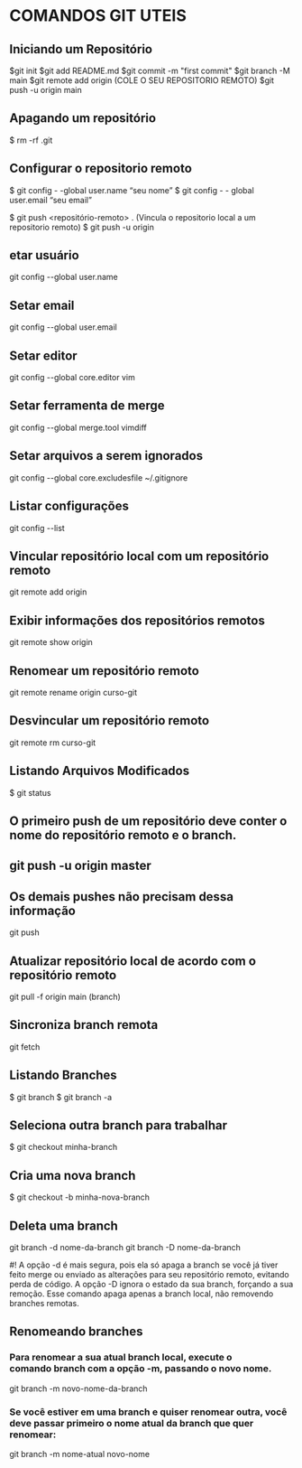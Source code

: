 <h1>COMANDOS GIT UTEIS</h1>


<h2>Iniciando um Repositório</h2>
<lu>
$git init
$git add README.md
$git commit -m "first commit"
$git branch -M main
$git remote add origin (COLE O SEU REPOSITORIO REMOTO)
$git push -u origin main
</lu>

<h2>Apagando um repositório</h2>
$ rm -rf .git


<h2>Configurar o repositorio remoto</h2>

$ git config - -global user.name “seu nome”
$ git config  - - global user.email “seu email”

$ git push <repositório-remoto> <nome-da-branch>. (Vincula o repositorio local a um repositorio remoto)
$ git push -u origin <nome-da-branch>



<h2>etar usuário</h2>

git config --global user.name 

<h2>Setar email</h2>
git config --global user.email 

<h2>Setar editor</h2>
git config --global core.editor vim

<h2>Setar ferramenta de merge</h2>
git config --global merge.tool vimdiff

<h2>Setar arquivos a serem ignorados</h2>
git config --global core.excludesfile ~/.gitignore

<h2>Listar configurações</h2>
git config --list


<h2> Vincular repositório local com um repositório remoto </h2>

git remote add origin


<h2>Exibir informações dos repositórios remotos</h2>
git remote show origin


<h2>Renomear um repositório remoto</h2>
git remote rename origin curso-git


<h2>Desvincular um repositório remoto</h2>
git remote rm curso-git



<h2>Listando Arquivos Modificados</h2>
$ git status


<h2> O primeiro push de um repositório deve conter o nome do repositório remoto e o branch.<h2>

git push -u origin master


<h2>Os demais pushes não precisam dessa informação</h2>

git push


<h2>Atualizar repositório local de acordo com o repositório remoto</h2>
git pull -f origin main (branch)

<h2>Sincroniza branch remota</h2>

git fetch




<h2> Listando Branches</h2>
$ git branch
$ git branch -a 


<h2> Seleciona outra branch para trabalhar </h2>
$ git checkout minha-branch

<h2> Cria uma nova branch </h2>
$ git checkout -b minha-nova-branch


<h2> Deleta uma branch </h2>

git branch -d nome-da-branch
git branch -D nome-da-branch

#! A opção -d é mais segura, pois ela só apaga a branch se você já tiver feito merge ou enviado as alterações para seu repositório remoto, evitando perda de código.
A opção -D ignora o estado da sua branch, forçando a sua remoção.
Esse comando apaga apenas a branch local, não removendo branches remotas.


<h2> Renomeando branches</h2> 
<h3>Para renomear a sua atual branch local, execute o comando branch com a opção -m, passando o novo nome.</h3>

git branch -m novo-nome-da-branch


<h3>Se você estiver em uma branch e quiser renomear outra, você deve passar primeiro o nome atual da branch que quer renomear:</h3>

git branch -m nome-atual novo-nome

























